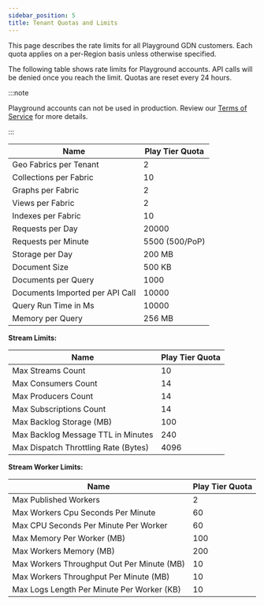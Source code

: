 ```yaml
---
sidebar_position: 5
title: Tenant Quotas and Limits
---
```


This page describes the rate limits for all Playground GDN customers. Each quota applies on a per-Region basis unless otherwise specified.

The following table shows rate limits for Playground accounts. API calls will be denied once you reach the limit. Quotas are reset every 24 hours.


:::note

Playground accounts can not be used in production. Review our [Terms of Service](https://www.macrometa.com/terms-of-service) for more details.

:::

| Name 							| Play Tier Quota 	|
|------							|-----------------	|
| Geo Fabrics per Tenant 		| 2					|
| Collections per Fabric		| 10				|
| Graphs per Fabric				| 2					|
| Views per Fabric 				| 2				    |
| Indexes per Fabric 			| 10 				|
| Requests per Day				| 20000				|
| Requests per Minute  			| 5500 (500/PoP)	|
| Storage per Day				| 200 MB			|
| Document Size					| 500 KB			|
| Documents per Query			| 1000				|
| Documents Imported per API Call | 10000			|
| Query Run Time in Ms			| 10000				|
| Memory per Query				| 256 MB			|


**Stream Limits:**

| Name 											| Play Tier Quota 	|
|------											|-----------------	|
| Max Streams Count			                    | 10 				|
| Max Consumers Count	                        | 14	    		|
| Max Producers Count                           | 14    	        |
| Max Subscriptions Count                       | 14    			|
| Max Backlog Storage (MB)                      | 100   	        |
| Max Backlog Message TTL in Minutes 			| 240 				|
| Max Dispatch Throttling Rate (Bytes) 			| 4096				|

**Stream Worker Limits:**

| Name 											| Play Tier Quota 	|
|------											|-----------------	|
| Max Published Workers	                        | 2			        |
| Max Workers Cpu Seconds Per Minute            | 60	            |
| Max CPU Seconds Per Minute Per Worker			| 60 				|
| Max Memory Per Worker (MB)                    | 100	            |
| Max Workers Memory (MB)       	            | 200			    |
| Max Workers Throughput Out Per Minute (MB)	| 10	    		|
| Max Workers Throughput Per Minute (MB)        | 10	            |
| Max Logs Length Per Minute Per Worker (KB) 	| 10				|
